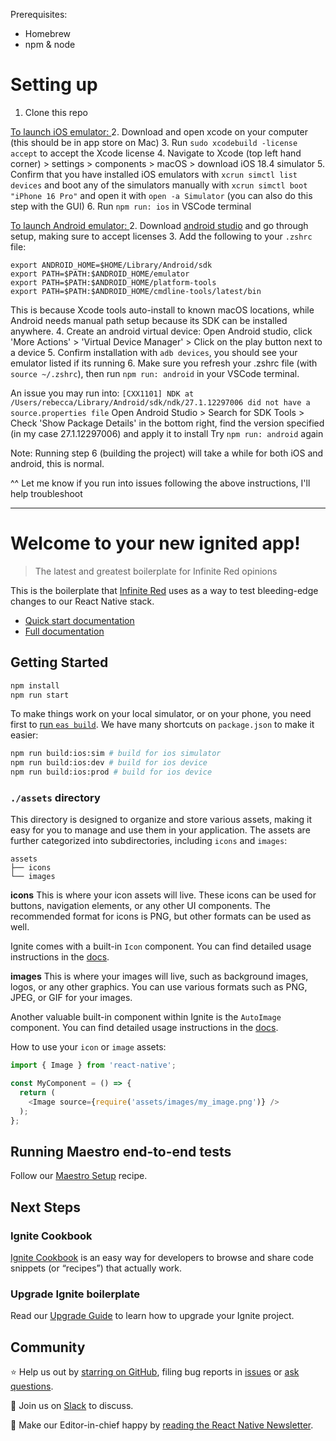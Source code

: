 Prerequisites:
- Homebrew
- npm & node

# Setting up
1. Clone this repo

<ins> To launch iOS emulator: </ins>
2. Download and open xcode on your computer (this should be in app store on Mac)
3. Run `sudo xcodebuild -license accept` to accept the Xcode license
4. Navigate to Xcode (top left hand corner) > settings > components > macOS > download iOS 18.4 simulator
5. Confirm that you have installed iOS emulators with `xcrun simctl list devices` and boot any of the simulators manually with `xcrun simctl boot "iPhone 16 Pro"` and open it with `open -a Simulator` (you can also do this step with the GUI)
6. Run `npm run: ios` in VSCode terminal

<ins> To launch Android emulator: </ins>
2. Download [android studio](https://developer.android.com/studio) and go through setup, making sure to accept licenses
3. Add the following to your `.zshrc` file:

```
export ANDROID_HOME=$HOME/Library/Android/sdk
export PATH=$PATH:$ANDROID_HOME/emulator
export PATH=$PATH:$ANDROID_HOME/platform-tools
export PATH=$PATH:$ANDROID_HOME/cmdline-tools/latest/bin
```

This is because Xcode tools auto-install to known macOS locations, while Android needs manual path setup because its SDK can be installed anywhere.
4. Create an android virtual device: Open Android studio, click 'More Actions' > 'Virtual Device Manager' > Click on the play button next to a device
5. Confirm installation with `adb devices`, you should see your emulator listed if its running
6. Make sure you refresh your .zshrc file (with `source ~/.zshrc`), then run `npm run: android` in your VSCode terminal. 

An issue you may run into:
`[CXX1101] NDK at /Users/rebecca/Library/Android/sdk/ndk/27.1.12297006 did not have a source.properties file`
Open Android Studio > Search for SDK Tools > Check 'Show Package Details' in the bottom right, find the version specified (in my case 27.1.12297006) and apply it to install
Try `npm run: android` again

Note: Running step 6 (building the project) will take a while for both iOS and android, this is normal.

^^ Let me know if you run into issues following the above instructions, I'll help troubleshoot 

-------------------------------------------------------------------------------------------

# Welcome to your new ignited app!

> The latest and greatest boilerplate for Infinite Red opinions

This is the boilerplate that [Infinite Red](https://infinite.red) uses as a way to test bleeding-edge changes to our React Native stack.

- [Quick start documentation](https://github.com/infinitered/ignite/blob/master/docs/boilerplate/Boilerplate.md)
- [Full documentation](https://github.com/infinitered/ignite/blob/master/docs/README.md)

## Getting Started

```bash
npm install
npm run start
```

To make things work on your local simulator, or on your phone, you need first to [run `eas build`](https://github.com/infinitered/ignite/blob/master/docs/expo/EAS.md). We have many shortcuts on `package.json` to make it easier:

```bash
npm run build:ios:sim # build for ios simulator
npm run build:ios:dev # build for ios device
npm run build:ios:prod # build for ios device
```

### `./assets` directory

This directory is designed to organize and store various assets, making it easy for you to manage and use them in your application. The assets are further categorized into subdirectories, including `icons` and `images`:

```tree
assets
├── icons
└── images
```

**icons**
This is where your icon assets will live. These icons can be used for buttons, navigation elements, or any other UI components. The recommended format for icons is PNG, but other formats can be used as well.

Ignite comes with a built-in `Icon` component. You can find detailed usage instructions in the [docs](https://github.com/infinitered/ignite/blob/master/docs/boilerplate/app/components/Icon.md).

**images**
This is where your images will live, such as background images, logos, or any other graphics. You can use various formats such as PNG, JPEG, or GIF for your images.

Another valuable built-in component within Ignite is the `AutoImage` component. You can find detailed usage instructions in the [docs](https://github.com/infinitered/ignite/blob/master/docs/Components-AutoImage.md).

How to use your `icon` or `image` assets:

```typescript
import { Image } from 'react-native';

const MyComponent = () => {
  return (
    <Image source={require('assets/images/my_image.png')} />
  );
};
```

## Running Maestro end-to-end tests

Follow our [Maestro Setup](https://ignitecookbook.com/docs/recipes/MaestroSetup) recipe.

## Next Steps

### Ignite Cookbook

[Ignite Cookbook](https://ignitecookbook.com/) is an easy way for developers to browse and share code snippets (or “recipes”) that actually work.

### Upgrade Ignite boilerplate

Read our [Upgrade Guide](https://ignitecookbook.com/docs/recipes/UpdatingIgnite) to learn how to upgrade your Ignite project.

## Community

⭐️ Help us out by [starring on GitHub](https://github.com/infinitered/ignite), filing bug reports in [issues](https://github.com/infinitered/ignite/issues) or [ask questions](https://github.com/infinitered/ignite/discussions).

💬 Join us on [Slack](https://join.slack.com/t/infiniteredcommunity/shared_invite/zt-1f137np4h-zPTq_CbaRFUOR_glUFs2UA) to discuss.

📰 Make our Editor-in-chief happy by [reading the React Native Newsletter](https://reactnativenewsletter.com/).
